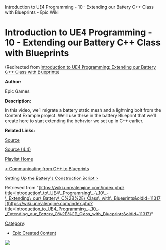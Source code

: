 Introduction to UE4 Programming - 10 - Extending our Battery C++ Class with Blueprints - Epic Wiki                     

Introduction to UE4 Programming - 10 - Extending our Battery C++ Class with Blueprints
======================================================================================

(Redirected from [Introduction to UE4 Programming: Extending our Battery C++ Class with Blueprints](/index.php?title=Introduction_to_UE4_Programming:_Extending_our_Battery_C%2B%2B_Class_with_Blueprints&redirect=no "Introduction to UE4 Programming: Extending our Battery C++ Class with Blueprints"))

  

**Author:**

Epic Games

**Description:**

In this video, we’ll migrate a battery static mesh and a lightning bolt from the Content Example project. We’ll use these in the battery Blueprint that we’ll create here to start extending the behavior we set up in C++ earlier.

**Related Links:**

[Source](https://d26ilriwvtzlb.cloudfront.net/3/3c/Source.zip "Source.zip")

[Source (4.4)](https://d26ilriwvtzlb.cloudfront.net/8/85/Source_4_4.zip "Source 4 4.zip")

[Playlist Home](/Category:Epic_Video_Playlists "Category:Epic Video Playlists")

[< Communicating from C++ to Blueprints](/Introduction_to_UE4_Programming_-_9_-_Communicating_from_C%2B%2B_to_Blueprints "Introduction to UE4 Programming - 9 - Communicating from C++ to Blueprints")

[Setting Up the Battery's Construction Script >](/Introduction_to_UE4_Programming_-_11_-_Setting_Up_the_Battery%27s_Construction_Script "Introduction to UE4 Programming - 11 - Setting Up the Battery's Construction Script")

Retrieved from "[https://wiki.unrealengine.com/index.php?title=Introduction\_to\_UE4\_Programming\_-\_10\_-\_Extending\_our\_Battery\_C%2B%2B\_Class\_with\_Blueprints&oldid=11317](https://wiki.unrealengine.com/index.php?title=Introduction_to_UE4_Programming_-_10_-_Extending_our_Battery_C%2B%2B_Class_with_Blueprints&oldid=11317)"

[Category](/Special:Categories "Special:Categories"):

*   [Epic Created Content](/Category:Epic_Created_Content "Category:Epic Created Content")

  ![](https://tracking.unrealengine.com/track.png)